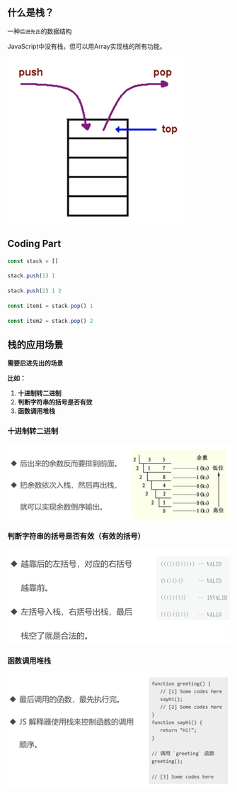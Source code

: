 ## 什么是栈？

一种`后进先出`的数据结构

JavaScript中没有栈，但可以用Array实现栈的所有功能。

![image-20201127213555921](img/image-20201127213555921.png)

## Coding Part

```javascript
const stack = []

stack.push(1) 1

stack.push(2) 1 2

const item1 = stack.pop() 1

const item2 = stack.pop() 2
```

## 栈的应用场景

**需要后进先出的场景**

**比如：**

1. **十进制转二进制**
2. **判断字符串的括号是否有效**
3. **函数调用堆栈**

###  **十进制转二进制**

![image-20201127214554398](img/image-20201127214554398.png)

###  **判断字符串的括号是否有效**（有效的括号）

![image-20201127214927438](img/image-20201127214927438.png)

###  函数调用堆栈

![image-20201127215214279](img/image-20201127215214279.png)

